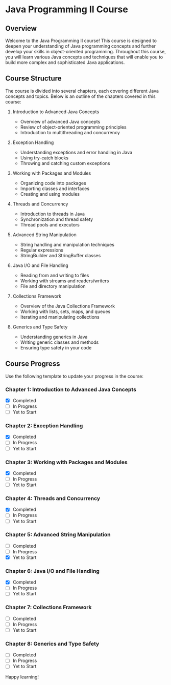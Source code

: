 # Java Programming II Course

## Overview
Welcome to the Java Programming II course! This course is designed to deepen your understanding of Java programming concepts and further develop your skills in object-oriented programming. Throughout this course, you will learn various Java concepts and techniques that will enable you to build more complex and sophisticated Java applications.

## Course Structure
The course is divided into several chapters, each covering different Java concepts and topics. Below is an outline of the chapters covered in this course:

1. Introduction to Advanced Java Concepts
    - Overview of advanced Java concepts
    - Review of object-oriented programming principles
    - Introduction to multithreading and concurrency

2. Exception Handling
    - Understanding exceptions and error handling in Java
    - Using try-catch blocks
    - Throwing and catching custom exceptions

3. Working with Packages and Modules
    - Organizing code into packages
    - Importing classes and interfaces
    - Creating and using modules

4. Threads and Concurrency
    - Introduction to threads in Java
    - Synchronization and thread safety
    - Thread pools and executors

5. Advanced String Manipulation
    - String handling and manipulation techniques
    - Regular expressions
    - StringBuilder and StringBuffer classes

6. Java I/O and File Handling
    - Reading from and writing to files
    - Working with streams and readers/writers
    - File and directory manipulation

7. Collections Framework
    - Overview of the Java Collections Framework
    - Working with lists, sets, maps, and queues
    - Iterating and manipulating collections

8. Generics and Type Safety
    - Understanding generics in Java
    - Writing generic classes and methods
    - Ensuring type safety in your code

## Course Progress
Use the following template to update your progress in the course:

### Chapter 1: Introduction to Advanced Java Concepts
- [x] Completed
- [ ] In Progress
- [ ] Yet to Start

### Chapter 2: Exception Handling
- [x] Completed
- [ ] In Progress
- [ ] Yet to Start

### Chapter 3: Working with Packages and Modules
- [x] Completed
- [ ] In Progress
- [ ] Yet to Start

### Chapter 4: Threads and Concurrency
- [x] Completed
- [ ] In Progress
- [ ] Yet to Start

### Chapter 5: Advanced String Manipulation
- [ ] Completed
- [ ] In Progress
- [x] Yet to Start

### Chapter 6: Java I/O and File Handling
- [x] Completed
- [ ] In Progress
- [ ] Yet to Start

### Chapter 7: Collections Framework
- [ ] Completed
- [ ] In Progress
- [ ] Yet to Start

### Chapter 8: Generics and Type Safety
- [ ] Completed
- [ ] In Progress
- [ ] Yet to Start

Happy learning!
